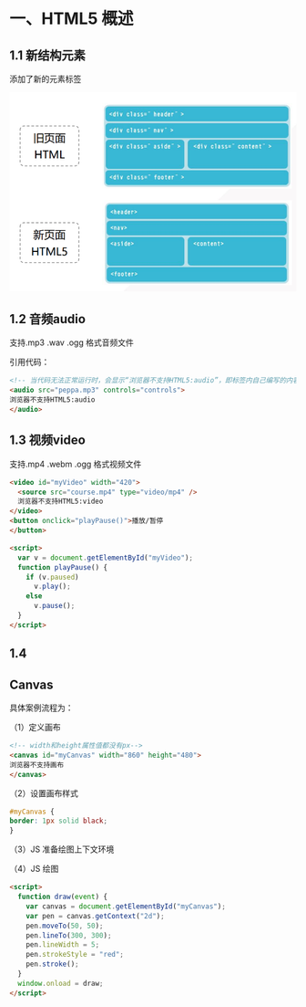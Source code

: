 # 一、HTML5 概述

## 1.1 新结构元素

添加了新的元素标签

![image-20220716152043499](images/image-20220716152043499.png)



## 1.2 音频audio

支持.mp3 .wav .ogg 格式音频文件



引用代码：

```html
<!-- 当代码无法正常运行时，会显示“浏览器不支持HTML5:audio”，即标签内自己编写的内容 -->
<audio src="peppa.mp3" controls="controls">
浏览器不支持HTML5:audio
</audio>
```



## 1.3 视频video

支持.mp4 .webm .ogg 格式视频文件

```html
<video id="myVideo" width="420">
  <source src="course.mp4" type="video/mp4" />
  浏览器不支持HTML5:video
</video>
<button onclick="playPause()">播放/暂停
</button>
```

```html
<script>
  var v = document.getElementById("myVideo");
  function playPause() {
    if (v.paused)
      v.play();
    else
      v.pause();
  } 
</script>
```



## 1.4 

## Canvas

具体案例流程为：

（1）定义画布 

```html
<!-- width和height属性值都没有px-->
<canvas id="myCanvas" width="860" height="480">
浏览器不支持画布
</canvas>
```

（2）设置画布样式 

```css
#myCanvas {
border: 1px solid black;
}
```

（3）JS 准备绘图上下文环境 

（4）JS 绘图

```html
<script>
  function draw(event) {
    var canvas = document.getElementById("myCanvas");
    var pen = canvas.getContext("2d");
    pen.moveTo(50, 50);
    pen.lineTo(300, 300);
    pen.lineWidth = 5;
    pen.strokeStyle = "red";
    pen.stroke();
  }
  window.onload = draw;
</script>
```





